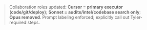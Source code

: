 <!-- Process note: 2025-09-04 -->
> Collaboration roles updated: **Cursor = primary executor (code/git/deploy)**; **Sonnet = audits/intel/codebase search only**; **Opus removed**. Prompt labeling enforced; explicitly call out Tyler-required steps.


